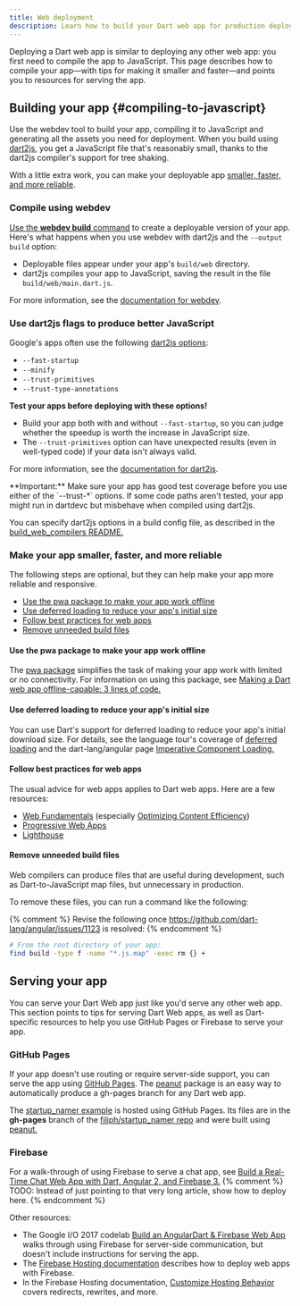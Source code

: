 ```yaml
---
title: Web deployment
description: Learn how to build your Dart web app for production deployment.
---
```


Deploying a Dart web app is similar to deploying any other web app:
you first need to compile the app to JavaScript.
This page describes how to compile your app—with
tips for making it smaller and faster—and
points you to resources for serving the app.

## Building your app {#compiling-to-javascript}

Use the webdev tool to build your app,
compiling it to JavaScript and generating all the assets
you need for deployment.
When you build using [dart2js][],
you get a JavaScript file that's reasonably small,
thanks to the dart2js compiler's support for tree shaking.

With a little extra work, you can make your deployable app
[smaller, faster, and more reliable](#make-your-app-smaller-faster-and-more-reliable).

### Compile using webdev

[Use the **webdev build** command][build] to create
a deployable version of your app.
Here's what happens when you use webdev with dart2js
and the `--output build` option:

* Deployable files appear under your app's `build/web` directory.
* dart2js compiles your app to JavaScript, saving the result
  in the file `build/web/main.dart.js`.

For more information, see the [documentation for webdev][webdev].

### Use dart2js flags to produce better JavaScript

Google's apps often use the following [dart2js options](/tools/dart2js#options):

- `--fast-startup`
- `--minify`
- `--trust-primitives`
- `--trust-type-annotations`

**Test your apps before deploying with these options!**

- Build your app both with and without `--fast-startup`,
  so you can judge whether the speedup is worth the increase in JavaScript size.
- The `--trust-primitives` option can have unexpected results
  (even in well-typed code) if your data isn't always valid.

For more information, see the [documentation for dart2js][dart2js].

<aside class="alert alert-warning" markdown="1">
  **Important:**
  Make sure your app has good test coverage
  before you use either of the `--trust-*` options.
  If some code paths aren't tested,
  your app might run in dartdevc but
  misbehave when compiled using dart2js.
</aside>

You can specify dart2js options in a build config file,
as described in the [build_web_compilers README.][build_web_compilers]

### Make your app smaller, faster, and more reliable

The following steps are optional,
but they can help make your app more reliable and responsive.

* [Use the pwa package to make your app work offline](#use-the-pwa-package-to-make-your-app-work-offline)
* [Use deferred loading to reduce your app's initial size](#use-deferred-loading-to-reduce-your-apps-initial-size)
* [Follow best practices for web apps](#follow-best-practices-for-web-apps)
* [Remove unneeded build files](#remove-unneeded-build-files)


#### Use the pwa package to make your app work offline

The [pwa package]({{site.pub-pkg}}/pwa) simplifies the task of
making your app work with limited or no connectivity.
For information on using this package, see
[Making a Dart web app offline-capable: 3 lines of code.](https://medium.com/dartlang/making-a-dart-web-app-offline-capable-3-lines-of-code-e980010a7815)


#### Use deferred loading to reduce your app's initial size

You can use Dart's support for deferred loading to
reduce your app's initial download size.
For details, see the language tour's coverage of
[deferred loading]({{site.www}}/guides/language/language-tour#lazily-loading-a-library)
and the dart-lang/angular page
[Imperative Component Loading.](https://github.com/dart-lang/angular/blob/master/doc/faq/component-loading.md)


#### Follow best practices for web apps

The usual advice for web apps applies to Dart web apps.
Here are a few resources:

* [Web Fundamentals](https://developers.google.com/web/fundamentals/) (especially [Optimizing Content Efficiency](https://developers.google.com/web/fundamentals/performance/optimizing-content-efficiency/))
* [Progressive Web Apps](https://developers.google.com/web/progressive-web-apps/)
* [Lighthouse](https://developers.google.com/web/tools/lighthouse/)


#### Remove unneeded build files

Web compilers can produce files that are useful during development,
such as Dart-to-JavaScript map files,
but unnecessary in production.

To remove these files, you can run a command like the following:

{% comment %}
Revise the following once https://github.com/dart-lang/angular/issues/1123 is resolved:
{% endcomment %}

```bash
# From the root directory of your app:
find build -type f -name "*.js.map" -exec rm {} +
```

## Serving your app

You can serve your Dart Web app just like you'd serve any other web app.
This section points to tips for serving Dart Web apps,
as well as Dart-specific resources to help you use GitHub Pages or Firebase
to serve your app.

### GitHub Pages

If your app doesn't use routing or require server-side support,
you can serve the app using [GitHub Pages](https://pages.github.com/).
The [peanut][] package is
an easy way to automatically produce a gh-pages branch for any Dart web app.

The [startup_namer example](https://filiph.github.io/startup_namer/)
is hosted using GitHub Pages.
Its files are in the **gh-pages** branch of the
[filiph/startup_namer repo](https://github.com/filiph/startup_namer)
and were built using [peanut.][peanut]


### Firebase

For a walk-through of using Firebase to serve a chat app, see
[Build a Real-Time Chat Web App with Dart, Angular 2, and Firebase 3.](http://dart.academy/build-a-real-time-chat-web-app-with-dart-angular-2-and-firebase-3/)
{% comment %}
TODO: Instead of just pointing to that very long article,
show how to deploy here.
{% endcomment %}

Other resources:

* The Google I/O 2017 codelab
  [Build an AngularDart & Firebase Web App](https://codelabs.developers.google.com/codelabs/angulardart-firebase-web-app/)
  walks through using Firebase for server-side communication,
  but doesn't include instructions for serving the app.
* The [Firebase Hosting documentation](https://firebase.google.com/docs/hosting/)
  describes how to deploy web apps with Firebase.
* In the Firebase Hosting documentation,
  [Customize Hosting Behavior](https://firebase.google.com/docs/hosting/url-redirects-rewrites)
  covers redirects, rewrites, and more.

[build]: /tools/webdev#build
[build_runner]: /tools/build_runner
[build_web_compilers]: {{site.pub-pkg}}/build_web_compilers
[config]: /tools/build_runner#config
[dart2js]: /tools/dart2js
[dartdevc]: /tools/dartdevc
[peanut]: {{site.pub-pkg}}/peanut
[webdev]: /tools/webdev
